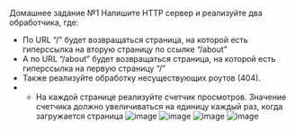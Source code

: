 Домашнее задание №1
Напишите HTTP сервер и реализуйте два обработчика, где:
- По URL “/” будет возвращаться страница, на которой есть гиперссылка на
вторую страницу по ссылке “/about”
- А по URL “/about” будет возвращаться страница, на которой есть гиперссылка
на первую страницу “/”
- Также реализуйте обработку несуществующих роутов (404).
- * На каждой странице реализуйте счетчик просмотров. Значение счетчика
должно увеличиваться на единицу каждый раз, когда загружается страница
![image](https://github.com/user-attachments/assets/637164fb-b5db-403f-ba3d-e4280c832df7)
![image](https://github.com/user-attachments/assets/5981bbb6-ecec-4cf3-90e4-517dc38dc8fc)
![image](https://github.com/user-attachments/assets/849c6a6e-f4fc-4713-8e7f-63566bc8d3d2)
![image](https://github.com/user-attachments/assets/0d2ade92-9359-437e-9311-3ab0c5598cfa)

